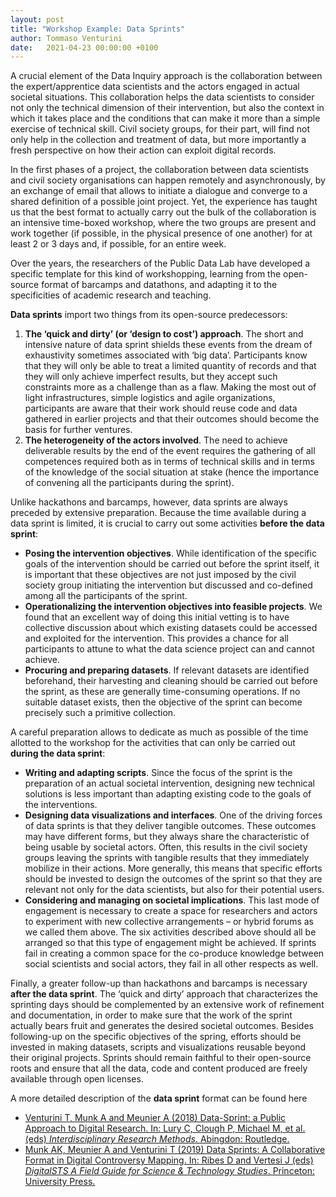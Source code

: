 ```yaml
---
layout: post
title: "Workshop Example: Data Sprints"
author: Tommaso Venturini
date:   2021-04-23 00:00:00 +0100
---
```

A crucial element of the Data Inquiry approach is the collaboration between the expert/apprentice data scientists and the actors engaged in actual societal situations. This collaboration helps the data scientists to consider not only the technical dimension of their intervention, but also the context in which it takes place and the conditions that can make it more than a simple exercise of technical skill. Civil society groups, for their part, will find not only help in the collection and treatment of data, but more importantly a fresh perspective on how their action can exploit digital records.
 
In the first phases of a project, the collaboration between data scientists and civil society organisations can happen remotely and asynchronously, by an exchange of email that allows to initiate a dialogue and converge to a shared definition of a possible joint project. Yet, the experience has taught us that the best format to actually carry out the bulk of the collaboration is an intensive time-boxed workshop, where the two groups are present and work together (if possible, in the physical presence of one another) for at least 2 or 3 days and, if possible, for an entire week.
 
Over the years, the researchers of the Public Data Lab have developed a specific template for this kind of workshopping, learning from the open-source format of barcamps and datathons, and adapting it to the specificities of academic research and teaching.
 
**Data sprints** import two things from its open-source predecessors:
1. **The ‘quick and dirty’ (or ‘design to cost’) approach**. The short and intensive nature of data sprint shields these events from the dream of exhaustivity sometimes associated with ‘big data’. Participants know that they will only be able to treat a limited quantity of records and that they will only achieve imperfect results, but they accept such constraints more as a challenge than as a flaw. Making the most out of light infrastructures, simple logistics and agile organizations, participants are aware that their work should reuse code and data gathered in earlier projects and that their outcomes should become the basis for further ventures.
2. **The heterogeneity of the actors involved**. The need to achieve deliverable results by the end of the event requires the gathering of all competences required both as in terms of technical skills and in terms of the knowledge of the social situation at stake (hence the importance of convening all the participants during the sprint).
 
Unlike hackathons and barcamps, however, data sprints are always preceded by extensive preparation. Because the time available during a data sprint is limited, it is crucial to carry out some activities **before the data sprint**:
* **Posing the intervention objectives**. While identification of the specific goals of the intervention should be carried out before the sprint itself, it is important  that these objectives are not just imposed by the civil society group initiating the intervention but discussed and co-defined among all the participants of the sprint.
*  **Operationalizing the intervention objectives into feasible projects**. We found that an excellent way of doing this initial vetting is to have collective discussion about which existing  datasets could be accessed and exploited for the intervention. This provides a chance for all participants to attune to what the data science project can and cannot achieve.
* **Procuring and preparing datasets**. If relevant datasets are identified beforehand, their harvesting and cleaning should be carried out before the sprint, as these are generally time-consuming operations. If no suitable dataset exists, then the objective of the sprint can become precisely such a primitive collection.
 
A careful preparation allows to dedicate as much as possible of the time allotted to the workshop for the activities that can only be carried out  **during the data sprint**:
* **Writing and adapting scripts**. Since the focus of the sprint is the preparation of an actual societal intervention, designing new technical solutions is less important than adapting existing code to the goals of the interventions. 
* **Designing data visualizations and interfaces**. One of the driving forces of data sprints is that they deliver tangible outcomes. These outcomes may have different forms, but they always share the characteristic of being usable by societal actors. Often, this results in the civil society groups leaving the sprints with tangible results that they immediately mobilize in their actions. More generally, this means that specific efforts should be invested to design the outcomes of the sprint so that they are relevant not only for the data scientists, but also for their potential users.
* **Considering and managing on societal implications**. This last mode of engagement is  necessary to create a space for researchers and actors to experiment with new collective arrangements – or hybrid forums as we called them above. The six activities described above should all be arranged so that this type of engagement might be achieved. If sprints fail in creating a common space for the co-produce knowledge between social scientists and social actors, they fail in all other respects as well.
 
Finally, a greater follow-up than hackathons and barcamps is necessary **after the data sprint**. The ‘quick and dirty’ approach that characterizes the sprinting days should be complemented by an extensive work of refinement and documentation, in order to make sure that the work of the sprint actually bears fruit and generates the desired societal outcomes. Besides following-up on the specific objectives of the spring,  efforts should be invested in making datasets, scripts and visualizations reusable beyond their original projects. Sprints should remain faithful to their open-source roots and ensure that all the data, code and content produced are freely available through open licenses.
 
A more detailed description of the **data sprint** format can be found here
* [Venturini T, Munk A and Meunier A (2018) Data-Sprint: a Public Approach to Digital Research. In: Lury C, Clough P, Michael M, et al. (eds) *Interdisciplinary Research Methods*. Abingdon: Routledge.](http://www.tommasoventurini.it/wp/wp-content/uploads/2016/08/Venturini_Munk_Jacomy_2016-DataSprints.pdf)
* [Munk AK, Meunier A and Venturini T (2019) Data Sprints: A Collaborative Format in Digital Controversy Mapping. In: Ribes D and Vertesi J (eds) *DigitalSTS A Field Guide for Science & Technology Studies*. Princeton: University Press.](https://hal.archives-ouvertes.fr/hal-02102489/document)